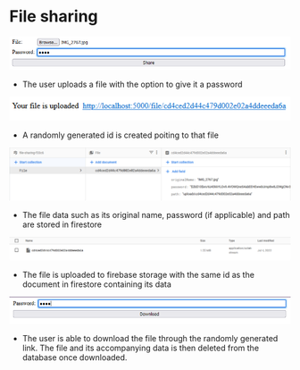 # File sharing

![](images/IMG1.png)

- The user uploads a file with the option to give it a password

![](images/IMG2.png)

- A randomly generated id is created poiting to that file

![](images/IMG3.png)

- The file data such as its original name, password (if applicable) and path are stored in firestore

![](images/IMG4.png)

- The file is uploaded to firebase storage with the same id as the document in firestore containing its data

![](images/IMG5.png)

- The user is able to download the file through the randomly generated link. The file and its accompanying data is then deleted from the database once downloaded.
